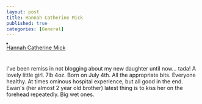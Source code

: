 ```yaml
---
layout: post
title: Hannah Catherine Mick
published: true
categories: [General]
---
```


<div style="padding-bottom: 24px;">
    <a href="http://www.flickr.com/photos/trento/3687852294/"><img src="//farm3.static.flickr.com/2662/3687852294_87913bda0e_m.jpg" alt="" style="border: solid 2px #333;" /></a><br>
    <a href="http://www.flickr.com/photos/trento/3687852294/">Hannah Catherine Mick</a>
</div>

<p>I've been remiss in not blogging about my new daughter until now... tada! A lovely little girl. 7lb 4oz. Born on July 4th. All the appropriate bits. Everyone healthy. At times ominous hospital experience, but all good in the end. Ewan's (her almost 2 year old brother) latest thing is to kiss her on the forehead repeatedly. Big wet ones.</p>
